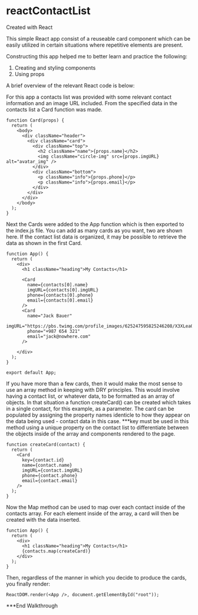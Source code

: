 # reactContactList
Created with React

This simple React app consist of a reuseable card component which can be easily utilized in certain situations where repetitive elements are present.

Constructing this app helped me to better learn and practice the following:
1) Creating and styling components
2) Using props

A brief overview of the relevant React code is below:

For this app a contacts list was provided with some relevant contact information and an image URL included. From the specified data in the contacts list a Card function was made. 
```React
function Card(props) {
  return (
    <body>
      <div className="header">
        <div className="card">
          <div className="top">
            <h2 className="name">{props.name}</h2>
            <img className="circle-img" src={props.imgURL} alt="avatar_img" />
          </div>
          <div className="bottom">
            <p className="info">{props.phone}</p>
            <p className="info">{props.email}</p>
          </div>
        </div>
      </div>
    </body>
  );
}
```

Next the Cards were added to the App function which is then exported to the index.js file. You can add as many cards as you want, two are shown here. If the contact list data is organized, it may be possible to retrieve the data as shown in the first Card.
```React
function App() {
  return (
    <div>
      <h1 className="heading">My Contacts</h1>

      <Card
        name={contacts[0].name}
        imgURL={contacts[0].imgURL}
        phone={contacts[0].phone}
        email={contacts[0].email}
      />
      <Card
        name="Jack Bauer"
        imgURL="https://pbs.twimg.com/profile_images/625247595825246208/X3XLea04_400x400.jpg"
        phone="+987 654 321"
        email="jack@nowhere.com"
      />
   
    </div>
  );
}

export default App;
```

If you have more than a few cards, then it would make the most sense to use an array method in keeping with DRY principles. This would involve having a contact list, or whatever data, to be formatted as an array of objects. In that situation a function createCard() can be created which takes in a single contact, for this example, as a parameter. The card can be populated by assigning the property names identicle to how they appear on the data being used - contact data in this case.  ***key must be used in this method using a unique property on the contact list to differentiate between the objects inside of the array and components rendered to the page.
```React
function createCard(contact) {
  return (
    <Card
      key={contact.id}
      name={contact.name}
      imgURL={contact.imgURL}
      phone={contact.phone}
      email={contact.email}
    />
  );
}
```

Now the Map method can be used to map over each contact inside of the contacts array. For each element inside of the array, a card will then be created with the data inserted.
```React
function App() {
  return (
    <div>
      <h1 className="heading">My Contacts</h1>
      {contacts.map(createCard)}
    </div>
  );
}
```

Then, regardless of the manner in which you decide to produce the cards, you finally render:
```React
ReactDOM.render(<App />, document.getElementById("root"));
```

***End Walkthrough
